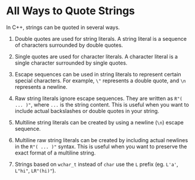 # All Ways to Quote Strings

In C++, strings can be quoted in several ways. 

1. Double quotes are used for string literals. A string literal is a sequence of characters surrounded by double quotes. 

2. Single quotes are used for character literals. A character literal is a single character surrounded by single quotes.

3. Escape sequences can be used in string literals to represent certain special characters. For example, `\"` represents a double quote, and `\n` represents a newline.

4. Raw string literals ignore escape sequences. They are written as `R"( ... )"`, where `...` is the string content. This is useful when you want to include actual backslashes or double quotes in your string.

5. Multiline string literals can be created by using a newline (`\n`) escape sequence.

6. Multiline raw string literals can be created by including actual newlines in the `R"( ... )"` syntax. This is useful when you want to preserve the exact format of a multiline string.

7. Strings based on `wchar_t` instead of `char` use the `L` prefix (eg. `L'a'`, `L"hi"`, `LR"(hi)"`).
